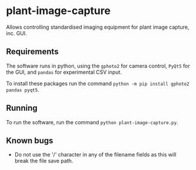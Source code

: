 # plant-image-capture
Allows controlling standardised imaging equipment for plant image capture, inc. GUI.

## Requirements
The software runs in python, using the `gphoto2` for camera control, `PyQt5` for the GUI, and `pandas` for experimental CSV input.

To install these packages run the command ```python -m pip install gphoto2 pandas pyqt5```.

## Running
To run the software, run the command ```python plant-image-capture.py```.

## Known bugs
* Do not use the '/' character in any of the filename fields as this will break the file save path.

